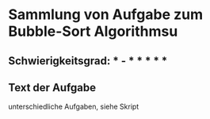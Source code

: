 # Sammlung von Aufgabe zum Bubble-Sort Algorithmsu

## Schwierigkeitsgrad: * - * * * * *

## Text der Aufgabe
unterschiedliche Aufgaben, siehe Skript
